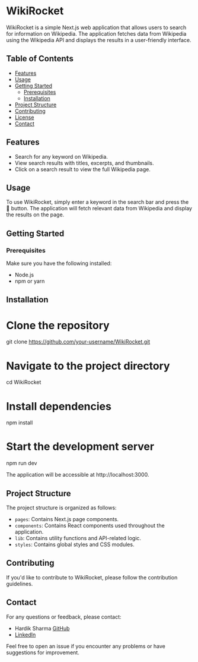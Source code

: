# WikiRocket

WikiRocket is a simple Next.js web application that allows users to search for information on Wikipedia. The application fetches data from Wikipedia using the Wikipedia API and displays the results in a user-friendly interface.

## Table of Contents

- [Features](#features)
- [Usage](#usage)
- [Getting Started](#getting-started)
  - [Prerequisites](#prerequisites)
  - [Installation](#installation)
- [Project Structure](#project-structure)
- [Contributing](#contributing)
- [License](#license)
- [Contact](#contact)

## Features

- Search for any keyword on Wikipedia.
- View search results with titles, excerpts, and thumbnails.
- Click on a search result to view the full Wikipedia page.

## Usage

To use WikiRocket, simply enter a keyword in the search bar and press the 🚀 button. The application will fetch relevant data from Wikipedia and display the results on the page.

## Getting Started

### Prerequisites

Make sure you have the following installed:

- Node.js
- npm or yarn

## Installation

# Clone the repository
git clone https://github.com/your-username/WikiRocket.git

# Navigate to the project directory
cd WikiRocket

# Install dependencies
npm install

# Start the development server
npm run dev

The application will be accessible at http://localhost:3000.

## Project Structure

The project structure is organized as follows:

- `pages`: Contains Next.js page components.
- `components`: Contains React components used throughout the application.
- `lib`: Contains utility functions and API-related logic.
- `styles`: Contains global styles and CSS modules.

## Contributing

If you'd like to contribute to WikiRocket, please follow the contribution guidelines.


## Contact

For any questions or feedback, please contact:

- Hardik Sharma [GitHub](https://github.com/Hardik645)
- [LinkedIn](https://www.linkedin.com/in/athera/)

Feel free to open an issue if you encounter any problems or have suggestions for improvement.
